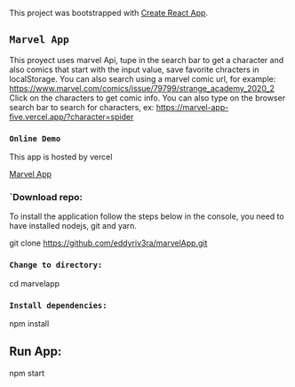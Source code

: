 This project was bootstrapped with [Create React App](https://github.com/facebook/create-react-app).

## `Marvel App`

This proyect uses marvel Api, tupe in the search bar to get a character and also comics that start with the input value, save favorite chracters in localStorage.
You can also search using a marvel comic url, for example: https://www.marvel.com/comics/issue/79799/strange_academy_2020_2
Click on the characters to get comic info.
You can also type on the browser search bar to search for characters, ex: https://marvel-app-five.vercel.app/?character=spider

### `Online Demo`

This app is hosted by vercel

[Marvel App](https://marvel-app-five.vercel.app/?character=ha) 

### `Download repo:

To install the application follow the steps below in the console, you need to have installed nodejs, git and yarn.

git clone https://github.com/eddyriv3ra/marvelApp.git

### `Change to directory:`

cd marvelapp

### `Install dependencies:`

npm install

## Run App:

npm start
